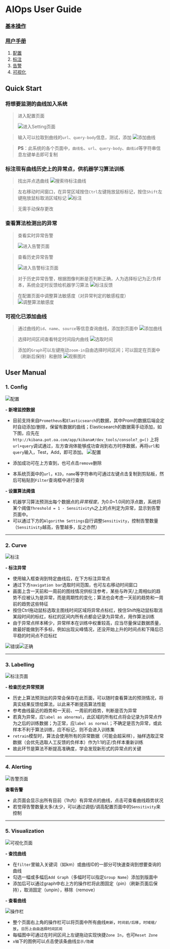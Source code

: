 # AIOps User  Guide

### [基本操作](#quick-start)
### [用户手册](#user-manual)
1. [配置](#config)
2. [标注](#labelling)
3. [告警](#alerting)
4. [可视化](#visualization)

## Quick Start

### 将想要监测的曲线加入系统

> 进入配置页面
> 
> ![进入Setting页面](https://github.com/DerrickShine/AIOps-User-Manual/blob/master/pic/entering_setting.png)

> 输入可以拉取到曲线的`url`、`query-body`信息，测试，添加
> ![添加曲线](https://github.com/DerrickShine/AIOps-User-Manual/blob/master/pic/add_curve.png)

> **PS**：此系统的各个页面中，`曲线名`、`url`、`query-body`、`曲线id`等字符串信息左键单击即可复制

### 标注现有曲线历史上的异常点，供机器学习算法训练

> 找出并点选曲线
> ![搜索待标注曲线](https://github.com/DerrickShine/AIOps-User-Manual/blob/master/pic/search_curve_to_label.png)

> 左右移动时间窗口，在异常区域按住`Ctrl`左键拖放鼠标标记，按住`Shift`左键拖放鼠标取消区域标记
> ![标注](https://github.com/DerrickShine/AIOps-User-Manual/blob/master/pic/labelling.png)

> 无需手动保存更改

### 查看算法检测出的异常

> 查看实时异常告警
> 
> ![进入告警页面](https://github.com/DerrickShine/AIOps-User-Manual/blob/master/pic/entering_alert.png)

> 查看历史异常告警
> 
> ![进入告警标注页面](https://github.com/DerrickShine/AIOps-User-Manual/blob/master/pic/entering_label.png)

> 对于历史异常告警，根据图像判断是否判断正确，人为选择标记为正/负样本，系统会定时反馈给机器学习算法
> ![标注反馈](https://github.com/DerrickShine/AIOps-User-Manual/blob/master/pic/labelling_detected.png)

> 在配置页面中调整算法敏感度（对异常判定的敏感程度）
> ![调整算法敏感度](https://github.com/DerrickShine/AIOps-User-Manual/blob/master/pic/tune_sensitivity.png)

### 可视化已添加曲线

> 通过曲线的`id`、`name`、`source`等信息查询曲线，添加到页面中
> ![添加曲线](https://github.com/DerrickShine/AIOps-User-Manual/blob/master/pic/add_graph.png)

> 选择时间区间查看特定时间段内曲线
> ![选取时间](https://github.com/DerrickShine/AIOps-User-Manual/blob/master/pic/range_time.png)

> 添加的`Graph`可以左键拖动`zoom-in`自由选择时间区间；可以固定在页面中（刷新后保持）和删除
> ![观察图片](https://github.com/DerrickShine/AIOps-User-Manual/blob/master/pic/viewing_graph.png)

## User Manual

### 1. Config

![配置](https://github.com/DerrickShine/AIOps-User-Manual/blob/master/pic/configuration.png)

**- 新增监控数据**
- 目前支持来自`Prometheus`和`Elasticsearch`的数据，其中Prom的数据后端会定时自动添加/删除，保留有数据的曲线；Elasticsearch的数据需手动添加，如下图，应先在
`http://kibana.pot.oa.com/app/kibana#/dev_tools/console?_g=()`
上将`url+query`调试通过，左方查询体能够成功查询到右方时序数据，再将`url`和`query`输入，Test，Add，即可添加。
![配置](https://github.com/DerrickShine/AIOps-User-Manual/blob/master/pic/kibana.png)

- 添加成功可在上方查到，也可点击`remove`删除
- 本系统页面中的`url`，`KID`，`name`等字符串均可通过左键点击复制到剪贴板，然后可粘贴到`Filter`查询框中进行查询

**- 设置算法阈值**
- 机器学习算法预测出每个数据点的*异常程度*，为0.0~1.0间的浮点数，系统将某个阈值`Threshold = 1 - Sensitivity%`之上的点判定为异常，显示到告警页面中。
- 可以通过下方的`Algorithm Settings`自行调整`Sensitivity`，控制告警数量（`Sensitivity`越高，告警越多，反之亦然）

---
### 2. Curve

![标注](https://github.com/DerrickShine/AIOps-User-Manual/blob/master/pic/curve.png)

**- 标注异常**
- 使用输入框查询到特定曲线后，在下方标注异常点
- 通过下方`navigation bar`选取时间范围，也可左右移动时间窗口
- 画面上含一天前和一周前的图线情况供标注参考，某些与昨天/上周相似的趋势不应被认为是异常，而是周期性的变化；算法也会考虑一天前的趋势和一周前的趋势这些特征
- 按住Ctrl拖动鼠标选取主图线时间区域将异常点标红，按住Shift拖动鼠标取消某段时间的标红，标红的区间内所有点都会记录为异常点，用作算法训练
- 由于异常点样本稀少，异常样本在训练中权重较高，应当尽量保证数据质量，故最好能做到不多标，例如出现尖峰情况，还没开始上升的时间点和下降后已平稳的时间点不应标红

![错误](https://github.com/DerrickShine/AIOps-User-Manual/blob/master/pic/wrong_label.png)![正确](https://github.com/DerrickShine/AIOps-User-Manual/blob/master/pic/correct_label.png)

---
### 3. Labelling

![标注页面](https://github.com/DerrickShine/AIOps-User-Manual/blob/master/pic/labelling_page.png)

**- 检查历史异常预测**
- 历史上算法预测出的异常会保存在此页面，可以随时查看算法的预测情况，将真实结果反馈给算法，以此来不断提高算法性能
- 参考曲线最近的趋势和一天前、一周前的趋势，判断是否为异常
- 若真为异常，应`label as abnormal`，此区域的所有红点将会记录为异常点作为之后的训练数据；为正常，应`label as normal`；不确定是否为异常，或此样本不利于算法训练，应不标记，则不会进入训练集
- `retrain`模型时，算法会使用所有的异常数据（可能会超采样），抽样选取正常数据（会优先选取人工反馈的负样本）作为1:1的正/负样本重新训练
- 故此环节是算法不断提高准确度，学会发现新形式的异常点的关键

---
### 4. Alerting

![告警页面](https://github.com/DerrickShine/AIOps-User-Manual/blob/master/pic/alert.png)

**查看告警**
- 此页面会显示出所有目前（1h内）有异常点的曲线，点击可查看曲线趋势状况
- 若觉得告警数量太多/太少，可以通过调低/调高配置页面中的`Sensitivity`来控制

---
### 5. Visualization

![可视化页面](https://github.com/DerrickShine/AIOps-User-Manual/blob/master/pic/visualization.png)

**- 查找曲线**
- 在`filter`里输入关键词（如km）或曲线ID的一部分可快速查询到想要查询的曲线
- 勾选一幅或多幅后`Add Graph`（多幅时可以指定`Group Name`）添加到版面中
- 添加后可以通过graph中右上方的操作栏将此图固定（pin）（刷新页面后保持），取消固定（unpin），移除（remove）

**- 查看曲线**

![操作栏](https://github.com/DerrickShine/AIOps-User-Manual/blob/master/pic/op_bar.png)
- 整个页面右上角的操作栏可以将页面中所有曲线`刷新`，`时间前/后移`，`时域缩/放`，`日历上自由选择时间区间`
- 每幅图中可通过在时间区间上左键拖动实现快捷`Zone In`，也可`Reset Zone`
- `x轴`下的图例可以点击使该条曲线`显示/隐藏`



<!--stackedit_data:
eyJoaXN0b3J5IjpbLTE0NDY4NjI1ODAsMTYyNjk1MDgxNCwtNz
Q0MjE3ODIsNzMzMzA5MjQsNzc4ODg2MzYwLC0zNTIxNzg0ODYs
LTUzMTgxMDAxMywxMDA4OTUxNTg1LC0xNjg2MDcyOTk1LC01Mz
kzMjgxODAsLTEwMjIwMzQ1NzAsLTIxMTM2MzA1MDksMjAxMTk5
MjE1NywtMTIwODYwOTY1LDE1NzQ4MDEyNDYsMTEwOTA3MzUxNC
wtNjYyNTYxMzcyLDI2MTA4NzA4NywtOTAzOTI1MjIyLC0xNDg5
Nzc0MzFdfQ==
-->